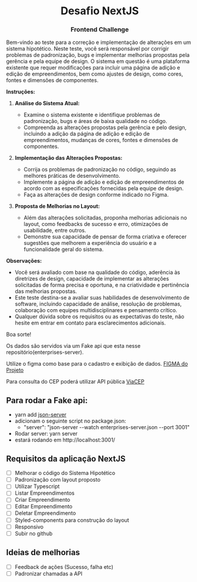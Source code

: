 <h1 align="center">
   Desafio NextJS
  
<br>
<h3 align="center">
Frontend Challenge
   
<br>
</h3>
</h1>

Bem-vindo ao teste para a correção e implementação de alterações em um sistema hipotético. Neste teste, você será responsável por corrigir problemas de padronização, bugs e implementar melhorias propostas pela gerência e pela equipe de design. O sistema em questão é uma plataforma existente que requer modificações para incluir uma página de adição e edição de empreendimentos, bem como ajustes de design, como cores, fontes e dimensões de componentes.

**Instruções:**

1. **Análise do Sistema Atual:**
   - Examine o sistema existente e identifique problemas de padronização, bugs e áreas de baixa qualidade no código.
   - Compreenda as alterações propostas pela gerência e pelo design, incluindo a adição da página de adição e edição de empreendimentos, mudanças de cores, fontes e dimensões de componentes.

2. **Implementação das Alterações Propostas:**
   - Corrija os problemas de padronização no código, seguindo as melhores práticas de desenvolvimento.
   - Implemente a página de adição e edição de empreendimentos de acordo com as especificações fornecidas pela equipe de design.
   - Faça as alterações de design conforme indicado no Figma.

3. **Proposta de Melhorias no Layout:**
   - Além das alterações solicitadas, proponha melhorias adicionais no layout, como feedbacks de sucesso e erro, otimizações de usabilidade, entre outros.
   - Demonstre sua capacidade de pensar de forma criativa e oferecer sugestões que melhorem a experiência do usuário e a funcionalidade geral do sistema.

**Observações:**
   - Você será avaliado com base na qualidade do código, aderência às diretrizes de design, capacidade de implementar as alterações solicitadas de forma precisa e oportuna, e na criatividade e pertinência das melhorias propostas.
   - Este teste destina-se a avaliar suas habilidades de desenvolvimento de software, incluindo capacidade de análise, resolução de problemas, colaboração com equipes multidisciplinares e pensamento crítico.
   - Qualquer dúvida sobre os requisitos ou as expectativas do teste, não hesite em entrar em contato para esclarecimentos adicionais.

Boa sorte!

Os dados são servidos via um Fake api que esta nesse repositório(enterprises-server).

Utilize o figma como base para o cadastro e exibição de dados. [FIGMA do Projeto](https://www.figma.com/file/WTRPWhuCj2hLPjIWVepKkw/Desafio-3.0?type=design&node-id=0%3A551&mode=dev&t=lf66gdpZecAZiwTG-1) 

Para consulta do CEP poderá utilizar API pública [ViaCEP](https://viacep.com.br/)

## Para rodar a Fake api: 
  - yarn add [json-server](https://www.npmjs.com/package/json-server)
  - adicionam o seguinte script no package.json:
    - "server": "json-server --watch enterprises-server.json --port 3001"
  - Rodar server: yarn server
  - estará rodando em http://localhost:3001/

## Requisitos da aplicação NextJS
- [ ] Melhorar o código do Sistema Hipotético
- [ ] Padronização com layout proposto
- [ ] Utilizar Typescript
- [ ] Listar Empreendimentos
- [ ] Criar Empreendimento
- [ ] Editar Empreendimento
- [ ] Deletar Empreendimento
- [ ] Styled-components para construção do layout 
- [ ] Responsivo
- [ ] Subir no github

## Ideias de melhorias
- [ ] Feedback de ações (Sucesso, falha etc)
- [ ] Padronizar chamadas a API
